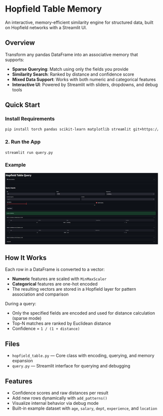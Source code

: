 # Hopfield Table Memory

An interactive, memory-efficient similarity engine for structured data, built on Hopfield networks with a Streamlit UI.

## Overview

Transform any pandas DataFrame into an associative memory that supports:

- **Sparse Querying**: Match using only the fields you provide
- **Similarity Search**: Ranked by distance and confidence score
- **Mixed Data Support**: Works with both numeric and categorical features
- **Interactive UI**: Powered by Streamlit with sliders, dropdowns, and debug tools

## Quick Start

### Install Requirements

```bash
pip install torch pandas scikit-learn matplotlib streamlit git+https://github.com/ml-jku/hopfield-layers
```

### 2. Run the App

```bash
streamlit run query.py
```

### Example

![Streamlit UI Preview](streamlit-app-example.png)

## How It Works

Each row in a DataFrame is converted to a vector:

* **Numeric** features are scaled with `MinMaxScaler`
* **Categorical** features are one-hot encoded
* The resulting vectors are stored in a Hopfield layer for pattern association and comparison

During a query:

* Only the specified fields are encoded and used for distance calculation (sparse mode)
* Top-N matches are ranked by Euclidean distance
* Confidence = `1 / (1 + distance)`

## Files

* `hopfield_table.py` — Core class with encoding, querying, and memory expansion
* `query.py` — Streamlit interface for querying and debugging

## Features

* Confidence scores and raw distances per result
* Add new rows dynamically with `add_patterns()`
* Visualize internal behavior via debug mode
* Built-in example dataset with `age`, `salary`, `dept`, `experience`, and `location`
